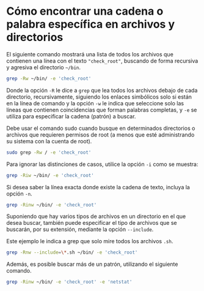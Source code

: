 # Cómo encontrar una cadena o palabra específica en archivos y directorios

El siguiente comando mostrará una lista de todos los archivos que contienen una línea con el texto ```"check_root"```, buscando de forma recursiva y agresiva el directorio ```~/bin```.

```bash
grep -Rw ~/bin/ -e 'check_root'
```

Donde la opción ```-R``` le dice a ```grep``` que lea todos los archivos debajo de cada directorio, recursivamente, siguiendo los enlaces simbólicos solo si están en la línea de comando y la opción ```-w``` le indica que seleccione solo las líneas que contienen coincidencias que forman palabras completas, y ```-e``` se utiliza para especificar la cadena (patrón) a buscar.

Debe usar el comando sudo cuando busque en determinados directorios o archivos que requieren permisos de root (a menos que esté administrando su sistema con la cuenta de root).

```bash
sudo grep -Rw / -e 'check_root'	
```

Para ignorar las distinciones de casos, utilice la opción ```-i``` como se muestra:

```bash
grep -Riw ~/bin/ -e 'check_root'
```

Si desea saber la línea exacta donde existe la cadena de texto, incluya la opción ```-n```.

```bash
grep -Rinw ~/bin/ -e 'check_root'
```

Suponiendo que hay varios tipos de archivos en un directorio en el que desea buscar, también puede especificar el tipo de archivos que se buscarán, por su extensión, mediante la opción ```--include```.

Este ejemplo le indica a grep que solo mire todos los archivos ```.sh```.

```bash
grep -Rnw --include=\*.sh ~/bin/ -e 'check_root'
```

Además, es posible buscar más de un patrón, utilizando el siguiente comando.

```bash
grep -Rinw ~/bin/ -e 'check_root' -e 'netstat'
```
